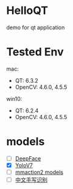 # HelloQT
demo for qt application

# Tested Env

mac:
- QT: 6.3.2
- OpenCV: 4.6.0, 4.5.5

win10:
- QT: 6.2.4
- OpenCV: 4.6.0, 4.5.5

# models
- [ ] [DeepFace](https://github.com/serengil/deepface)
- [x] [YoloV7](https://github.com/WongKinYiu/yolov7)
- [ ] [mmaction2 models](https://github.com/open-mmlab/mmaction2)
- [ ] [中文手写识别](https://github.com/chineseocr/chineseocr)